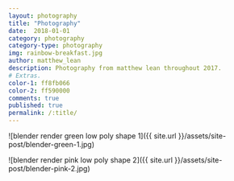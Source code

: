 ```yaml
---
layout: photography
title: "Photography"
date:  2018-01-01
category: photography
category-type: photography
img: rainbow-breakfast.jpg
author: matthew_lean
description: Photography from matthew lean throughout 2017.
# Extras.
color-1: ff8fb066
color-2: ff590000
comments: true
published: true
permalink: /:title/
---
```


![blender render green low poly shape 1]({{ site.url }}/assets/site-post/blender-green-1.jpg)

![blender render pink low poly shape 2]({{ site.url }}/assets/site-post/blender-pink-2.jpg)
